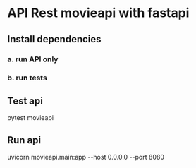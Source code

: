 # API Rest movieapi with fastapi

## Install dependencies

### a. run API only

### b. run tests

## Test api

pytest movieapi

## Run api

uvicorn movieapi.main:app --host 0.0.0.0 --port 8080